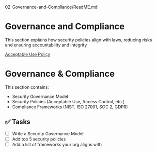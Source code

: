 02-Governance-and-Compliance/ReadME.md
# Governance and Compliance
This section explains how security policies align with laws, reducing risks and ensuring accountability and integrity

[Acceptable Use Policy](Acceptable-Use-Policy.md)

# Governance & Compliance

This section contains:
- Security Governance Model
- Security Policies (Acceptable Use, Access Control, etc.)
- Compliance Frameworks (NIST, ISO 27001, SOC 2, GDPR)

## ✅ Tasks
- [ ] Write a Security Governance Model
- [ ] Add top 5 security policies
- [ ] Add a list of frameworks your org aligns with
